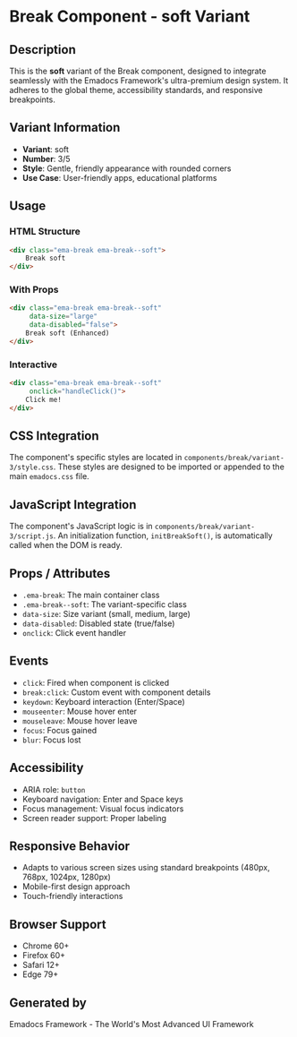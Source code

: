 # Break Component - soft Variant

## Description
This is the **soft** variant of the Break component, designed to integrate seamlessly with the Emadocs Framework's ultra-premium design system. It adheres to the global theme, accessibility standards, and responsive breakpoints.

## Variant Information
- **Variant**: soft
- **Number**: 3/5
- **Style**: Gentle, friendly appearance with rounded corners
- **Use Case**: User-friendly apps, educational platforms

## Usage

### HTML Structure
```html
<div class="ema-break ema-break--soft">
    Break soft
</div>
```

### With Props
```html
<div class="ema-break ema-break--soft" 
     data-size="large" 
     data-disabled="false">
    Break soft (Enhanced)
</div>
```

### Interactive
```html
<div class="ema-break ema-break--soft" 
     onclick="handleClick()">
    Click me!
</div>
```

## CSS Integration
The component's specific styles are located in `components/break/variant-3/style.css`. These styles are designed to be imported or appended to the main `emadocs.css` file.

## JavaScript Integration
The component's JavaScript logic is in `components/break/variant-3/script.js`. An initialization function, `initBreakSoft()`, is automatically called when the DOM is ready.

## Props / Attributes
- `.ema-break`: The main container class
- `.ema-break--soft`: The variant-specific class
- `data-size`: Size variant (small, medium, large)
- `data-disabled`: Disabled state (true/false)
- `onclick`: Click event handler

## Events
- `click`: Fired when component is clicked
- `break:click`: Custom event with component details
- `keydown`: Keyboard interaction (Enter/Space)
- `mouseenter`: Mouse hover enter
- `mouseleave`: Mouse hover leave
- `focus`: Focus gained
- `blur`: Focus lost

## Accessibility
- ARIA role: `button`
- Keyboard navigation: Enter and Space keys
- Focus management: Visual focus indicators
- Screen reader support: Proper labeling

## Responsive Behavior
- Adapts to various screen sizes using standard breakpoints (480px, 768px, 1024px, 1280px)
- Mobile-first design approach
- Touch-friendly interactions

## Browser Support
- Chrome 60+
- Firefox 60+
- Safari 12+
- Edge 79+

## Generated by
Emadocs Framework - The World's Most Advanced UI Framework
